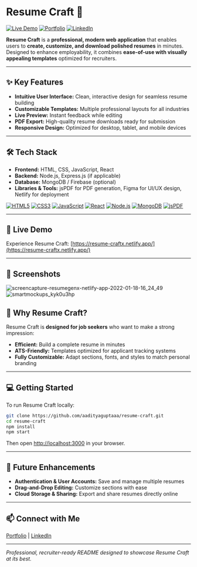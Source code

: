 # Resume Craft 📝

[![Live Demo](https://img.shields.io/badge/Live-Demo-blue?style=for-the-badge&logo=netlify)](https://resume-craftx.netlify.app/) [![Portfolio](https://img.shields.io/badge/Portfolio-aadityaguptaaa.github.io-green?style=for-the-badge)](https://aadityaguptaaa.github.io/My-Portfolio/) [![LinkedIn](https://img.shields.io/badge/LinkedIn-aadityaxgupta-blue?style=for-the-badge&logo=linkedin)](https://www.linkedin.com/in/aadityaxgupta)

**Resume Craft** is a **professional, modern web application** that enables users to **create, customize, and download polished resumes** in minutes. Designed to enhance employability, it combines **ease-of-use with visually appealing templates** optimized for recruiters.

---

## ✨ Key Features
- **Intuitive User Interface:** Clean, interactive design for seamless resume building
- **Customizable Templates:** Multiple professional layouts for all industries
- **Live Preview:** Instant feedback while editing
- **PDF Export:** High-quality resume downloads ready for submission
- **Responsive Design:** Optimized for desktop, tablet, and mobile devices

---

## 🛠️ Tech Stack
- **Frontend:** HTML, CSS, JavaScript, React
- **Backend:** Node.js, Express.js (if applicable)
- **Database:** MongoDB / Firebase (optional)
- **Libraries & Tools:** jsPDF for PDF generation, Figma for UI/UX design, Netlify for deployment

[![HTML5](https://img.shields.io/badge/HTML5-E34F26?style=for-the-badge&logo=html5)]() [![CSS3](https://img.shields.io/badge/CSS3-1572B6?style=for-the-badge&logo=css3)]() [![JavaScript](https://img.shields.io/badge/JavaScript-F7DF1E?style=for-the-badge&logo=javascript&logoColor=black)]() [![React](https://img.shields.io/badge/React-61DAFB?style=for-the-badge&logo=react&logoColor=black)]() [![Node.js](https://img.shields.io/badge/Node.js-339933?style=for-the-badge&logo=node.js&logoColor=white)]() [![MongoDB](https://img.shields.io/badge/MongoDB-47A248?style=for-the-badge&logo=mongodb&logoColor=white)]() [![jsPDF](https://img.shields.io/badge/jsPDF-FF5733?style=for-the-badge)]()

---

## 🚀 Live Demo
Experience Resume Craft: [https://resume-craftx.netlify.app/](https://resume-craftx.netlify.app/)

---

## 📸 Screenshots
![screencapture-resumegenx-netlify-app-2022-01-18-16_24_49](https://user-images.githubusercontent.com/64949957/159115311-42275489-8fbe-4d80-9f7c-4d308d9287ce.png)
![smartmockups_kyk0u3hp](https://user-images.githubusercontent.com/64949957/159115313-ae8bf72c-2a79-425d-8520-32b6ba3e0fcf.jpg)

## 🎯 Why Resume Craft?
Resume Craft is **designed for job seekers** who want to make a strong impression:  
- **Efficient:** Build a complete resume in minutes
- **ATS-Friendly:** Templates optimized for applicant tracking systems
- **Fully Customizable:** Adapt sections, fonts, and styles to match personal branding

---

## 💻 Getting Started
To run Resume Craft locally:
```bash
git clone https://github.com/aadityaguptaaa/resume-craft.git
cd resume-craft
npm install
npm start
```
Then open [http://localhost:3000](http://localhost:3000) in your browser.

---

## 🌟 Future Enhancements
- **Authentication & User Accounts:** Save and manage multiple resumes
- **Drag-and-Drop Editing:** Customize sections with ease
- **Cloud Storage & Sharing:** Export and share resumes directly online

---

## 📫 Connect with Me
[Portfolio](https://aadityaguptaaa.github.io/My-Portfolio/) | [LinkedIn](https://www.linkedin.com/in/aadityaxgupta)

---

*Professional, recruiter-ready README designed to showcase Resume Craft at its best.*
